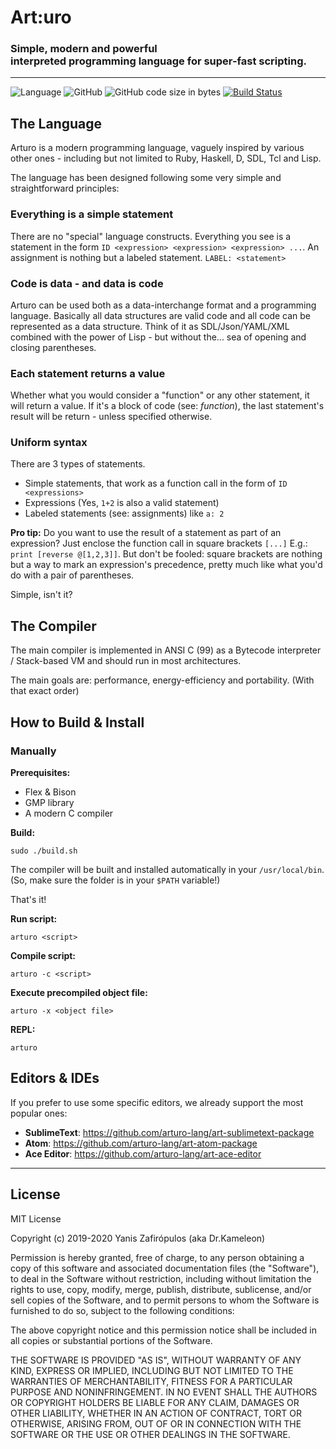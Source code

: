 <h1>Art:uro</h1>

### Simple, modern and powerful<br/>interpreted programming language for super-fast scripting.

---

![Language](https://img.shields.io/badge/Language-C-blue.svg?style=flat-square) ![GitHub](https://img.shields.io/github/license/arturo-lang/arturo) ![GitHub code size in bytes](https://img.shields.io/github/languages/code-size/arturo-lang/arturo) [![Build Status](https://travis-ci.com/arturo-lang/arturo.svg?branch=master)](https://travis-ci.com/arturo-lang/arturo)

The Language
------------------------------

Arturo is a modern programming language, vaguely inspired by various other ones - including but not limited to Ruby, Haskell, D, SDL, Tcl and Lisp.

The language has been designed following some very simple and straightforward principles:

### Everything is a simple statement

There are no "special" language constructs. Everything you see is a statement in the form `ID <expression> <expression> <expression> ...`. An assignment is nothing but a labeled statement. `LABEL: <statement>`

### Code is data - and data is code

Arturo can be used both as a data-interchange format and a programming language. Basically all data structures are valid code and all code can be represented as a data structure. Think of it as SDL/Json/YAML/XML combined with the power of Lisp - but without the... sea of opening and closing parentheses.

### Each statement returns a value

Whether what you would consider a "function" or any other statement, it will return a value. If it's a block of code (see: *function*), the last statement's result will be return - unless specified otherwise.

### Uniform syntax

There are 3 types of statements. 
- Simple statements, that work as a function call in the form of `ID <expressions>`
- Expressions (Yes, `1+2` is also a valid statement)
- Labeled statements (see: assignments)  like `a: 2`

**Pro tip:** Do you want to use the result of a statement as part of an expression? Just enclose the function call in square brackets `[...]`	E.g.: `print [reverse @[1,2,3]]`. But don't be fooled: square brackets are nothing but a way to mark an expression's precedence, pretty much like what you'd do with a pair of parentheses.

Simple, isn't it?

The Compiler
------------------------------

The main compiler is implemented in ANSI C (99) as a Bytecode interpreter / Stack-based VM and should run in most architectures.

The main goals are: performance, energy-efficiency and portability. (With that exact order)

How to Build & Install
------------------------------

### Manually

**Prerequisites:**

- Flex & Bison
- GMP library
- A modern C compiler

**Build:**

	sudo ./build.sh

The compiler will be built and installed automatically in your `/usr/local/bin`. (So, make sure the folder is in your `$PATH` variable!)

That's it!

**Run script:**

	arturo <script>

**Compile script:**

	arturo -c <script>

**Execute precompiled object file:**

	arturo -x <object file>

**REPL:**

	arturo

Editors & IDEs
------------------------------

If you prefer to use some specific editors, we already support the most popular ones:

- **SublimeText**: https://github.com/arturo-lang/art-sublimetext-package
- **Atom**: https://github.com/arturo-lang/art-atom-package
- **Ace Editor**: https://github.com/arturo-lang/art-ace-editor

---

License
------------------------------

MIT License

Copyright (c) 2019-2020 Yanis Zafirópulos (aka Dr.Kameleon)

Permission is hereby granted, free of charge, to any person obtaining a copy
of this software and associated documentation files (the "Software"), to deal
in the Software without restriction, including without limitation the rights
to use, copy, modify, merge, publish, distribute, sublicense, and/or sell
copies of the Software, and to permit persons to whom the Software is
furnished to do so, subject to the following conditions:

The above copyright notice and this permission notice shall be included in all
copies or substantial portions of the Software.

THE SOFTWARE IS PROVIDED "AS IS", WITHOUT WARRANTY OF ANY KIND, EXPRESS OR
IMPLIED, INCLUDING BUT NOT LIMITED TO THE WARRANTIES OF MERCHANTABILITY,
FITNESS FOR A PARTICULAR PURPOSE AND NONINFRINGEMENT. IN NO EVENT SHALL THE
AUTHORS OR COPYRIGHT HOLDERS BE LIABLE FOR ANY CLAIM, DAMAGES OR OTHER
LIABILITY, WHETHER IN AN ACTION OF CONTRACT, TORT OR OTHERWISE, ARISING FROM,
OUT OF OR IN CONNECTION WITH THE SOFTWARE OR THE USE OR OTHER DEALINGS IN THE
SOFTWARE.
